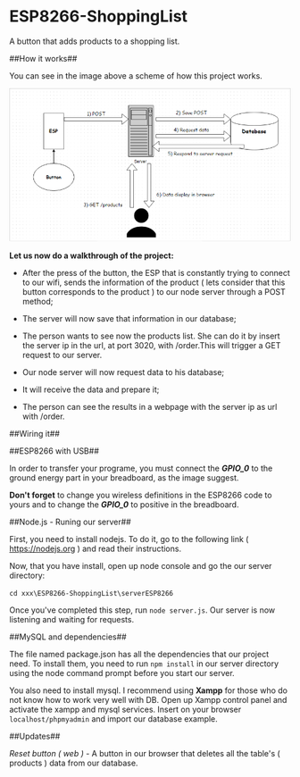 # ESP8266-ShoppingList
A button that adds products to a shopping list.

##How it works##

You can see in the image above a scheme of how this project works.

![alt tag](https://github.com/Bjesus1/ESP8266-ShoppingList/blob/master/ESP8266withNode.png)

**Let us now do a walkthrough of the project:**

* After the press of the button, the ESP that is constantly trying to connect to our wifi, sends the information of the product ( lets consider that this button corresponds to the product ) to our node server through a POST method;

* The server will now save that information in our database;

* The person wants to see now the products list. She can do it by insert the server ip in the url, at port 3020, with /order.This will trigger a GET request to our server.

* Our node server will now request data to his database;

* It will receive the data and prepare it;

* The person can see the results in a webpage with the server ip as url with /order.


##Wiring it##




##ESP8266 with USB##



In order to transfer your programe, you must connect the ***GPIO_0*** to the ground energy part in your breadboard, as the image suggest. 

**Don't forget** to change you wireless definitions in the ESP8266 code to yours and to change the ***GPIO_0*** to positive in the breadboard.


##Node.js - Runing our server##

First, you need to install nodejs.
To do it, go to the following link ( https://nodejs.org ) and read their instructions.

Now, that you have install, open up node console and go the our server directory: 

`cd xxx\ESP8266-ShoppingList\serverESP8266`

Once you've completed this step, run `node server.js`. Our server is now listening and waiting for requests.


##MySQL and dependencies##

The file named package.json has all the dependencies that our project need. To install them, you need to run `npm install` in our server directory using the node command prompt before you start our server.

You also need to install mysql. I recommend using **Xampp** for those who do not know how to work very well with DB.
Open up Xampp control panel and activate the xampp and mysql services. 
Insert on your browser `localhost/phpmyadmin` and import our database example.


##Updates##

*Reset button ( web )* - A button in our browser that deletes all the table's ( products ) data from our database.
